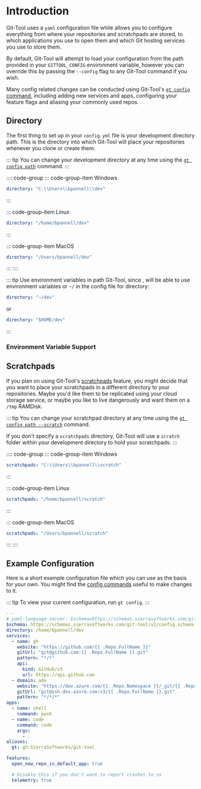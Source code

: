 # Introduction

Git-Tool uses a `yaml` configuration file while allows you to configure everything from where
your repositories and scratchpads are stored, to which applications you use to open them and
which Git hosting services you use to store them.

By default, Git-Tool will attempt to load your configuration from the path provided in your
`GITTOOL_CONFIG` environment variable, however you can override this by passing the `--config`
flag to any Git-Tool command if you wish.

Many config related changes can be conducted using Git-Tool's [`gt config` command](../commands/config.md),
including adding new services and apps, configuring your feature flags and aliasing your commonly
used repos.

## Directory

The first thing to set up in your `config.yml` file is your development directory path. This is
the directory into which Git-Tool will place your repositories whenever you clone or create them.

::: tip
You can change your development directory at any time using the [`gt config path`](../commands/config.md#config-path)
command.
:::

:::: code-group
::: code-group-item Windows

```yaml
directory: "C:\\Users\\bpannell\\dev"
```

:::

::: code-group-item Linux

```yaml
directory: "/home/bpannell/dev"
```

:::

::: code-group-item MacOS

```yaml
directory: "/Users/bpannell/dev"
```

:::
::::

::: tip Use environment variables in path <Badge text="v3.10+"/>
Git-Tool, since <Badge text="v3.10+"/>, will be able to use environment variables
or `~/` in the config file for directory:

```yaml
directory: "~/dev"
```

or

```yaml
directory: "$HOME/dev"
```

:::

### Environment Variable Support

## Scratchpads

If you plan on using Git-Tool's [scratchpads](../commands/scratch.md) feature, you might decide that
you want to place your scratchpads in a different directory to your repositories. Maybe you'd like
them to be replicated using your cloud storage service, or maybe you like to live dangerously and
want them on a `/tmp` RAMDisk.

::: tip
You can change your scratchpad directory at any time using the [
`gt config path --scratch`](../commands/config.md#config-path) command.

If you don't specify a `scratchpads` directory, Git-Tool will use a `scratch` folder within your development
directory to hold your scratchpads.
:::

:::: code-group
::: code-group-item Windows

```yaml
scratchpads: "C:\\Users\\bpannell\\scratch"
```

:::

::: code-group-item Linux

```yaml
scratchpads: "/home/bpannell/scratch"
```

:::

::: code-group-item MacOS

```yaml
scratchpads: "/Users/bpannell/scratch"
```

:::
::::

## Example Configuration

Here is a short example configuration file which you can use as the basis for your own.
You might find the [config commands](../commands/config.md) useful to make changes to it.

::: tip
To view your current configuration, run `gt config`.
:::

```yaml
---
# yaml-language-server: $schema=https://schemas.sierrasoftworks.com/git-tool/v2/config.schema.json
$schema: https://schemas.sierrasoftworks.com/git-tool/v2/config.schema.json
directory: /home/bpannell/dev
services:
  - name: gh
    website: "https://github.com/{{ .Repo.FullName }}"
    gitUrl: "git@github.com:{{ .Repo.FullName }}.git"
    pattern: "*/*"
    api:
      kind: GitHub/v3
      url: https://api.github.com
  - domain: ado
    website: "https://dev.azure.com/{{ .Repo.Namespace }}/_git/{{ .Repo.Name }}"
    gitUrl: "git@ssh.dev.azure.com:v3/{{ .Repo.FullName }}.git"
    pattern: "*/*/*"
apps:
  - name: shell
    command: pwsh
  - name: code
    command: code
    args:
      - .
aliases:
  gt: gh:SierraSoftworks/git-tool

features:
  open_new_repo_in_default_app: true

  # Disable this if you don't want to report crashes to us
  telemetry: true
```
